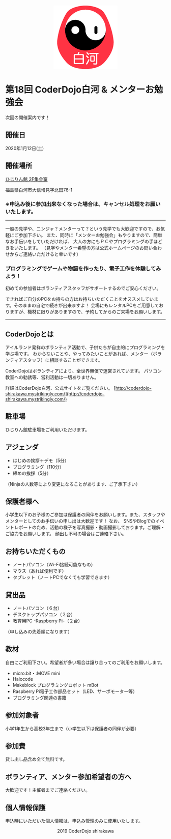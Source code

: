 <div style="text-align: center;">

![dojoicon](dojoicon.png)

</div>

# 第18回 CoderDojo白河 & メンターお勉強会
次回の開催案内です！

## 開催日
2020年1月12日(土)

## 開催場所
[ひじりん館 2F集会室](http://hijirinkan.fukushima.jp/)

福島県白河市大信増見字北田76-1

### ※申込み後に参加出来なくなった場合は、キャンセル処理をお願いいたします。
---

一般の見学や、ニンジャ？メンターって？という見学でも大歓迎ですので、お気軽にご参加下さい。
また、同時に「メンターお勉強会」もやりますので、簡単なお手伝いをしていただければ、
大人の方にもＰＣやプログラミングの手ほどきをいたします。
（見学やメンター希望の方は公式ホームページのお問い合わせからご連絡いただけると幸いです）

### プログラミングでゲームや物語を作ったり、電子工作を体験してみよう！
初めての参加者はボランティアスタッフがサポートするのでご安心ください。

できればご自分のPCをお持ちの方はお持ちいただくことをオススメしています。そのままの自宅で続きが出来ますよ！
会場にもレンタルPCをご用意しておりますが、機材に限りがありますので、予約してからのご来場をお願いします。

---

## CoderDojoとは
アイルランド発祥のボランティア活動で、子供たちが自主的にプログラミングを学ぶ場です。
わからないことや、やってみたいことがあれば、メンター（ボランティアスタッフ）に相談することができます。

CoderDojoはボランティアにより、全世界無償で運営されています。
パソコン教室への勧誘等、営利活動は一切ありません。

詳細はCoderDojo白河、公式サイトをご覧ください。
[http://coderdojo-shirakawa.mystrikingly.com/](http://coderdojo-shirakawa.mystrikingly.com/)

## 駐車場
ひじりん館駐車場をご利用いただけます。

## アジェンダ
* はじめの挨拶＋デモ（5分）
* プログラミング（110分）
* 締めの挨拶（5分）

（Ninjaの人数等により変更になることがあります、ご了承下さい）

## 保護者様へ
小学生以下のお子様のご参加は保護者の同伴をお願いします。また、スタッフやメンターとしてのお手伝いの申し出は大歓迎です！
なお、 SNSやBlogでのイベントレポートのため、活動の様子を写真撮影・動画撮影しております。ご理解・ご協力をお願いします。
顔出し不可の場合はご連絡下さい。

## お持ちいただくもの
* ノートパソコン（Wi-Fi接続可能なもの）
* マウス（あれば便利です）
* タブレット（ノートPCでなくても学習できます）

## 貸出品
* ノートパソコン（６台）
* デスクトップパソコン（２台）
* 教育用PC -Raspberry Pi-（２台）

（申し込みの先着順になります）

## 教材
自由にご利用下さい。希望者が多い場合は譲り合ってのご利用をお願いします。

* micro:bit・:MOVE mini
* Halocode
* Makeblock プログラミングロボット mBot
* Raspberry Pi電子工作部品セット（LED、サーボモーター等）
* プログラミング関連の書籍

## 参加対象者
小学1年生から高校3年生まで（小学生以下は保護者の同伴が必要）

## 参加費
貸し出し品含め全て無料です。

## ボランティア、メンター参加希望者の方へ
大歓迎です！主催者までご連絡ください。

## 個人情報保護
申込時にいただいた個人情報は、申込み管理のみに使用いたします。


<div style="text-align: center;">
2019 CoderDojo shirakawa
</div>